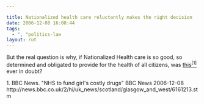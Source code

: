 ```yaml
---

title: Nationalized health care reluctantly makes the right decision
date: 2006-12-08 16:08:44
tags:
  - ", "politics-law
layout: rut
---
```


But the real question is why, if Nationalized Health care is so good, so determined and obligated to provide for the health of all citizens, was [this<sup>\[1\]</sup>][ref1] ever in doubt?

<div markdown="1" class="postrefs">
1.  BBC News.  "NHS to fund girl's costly drugs" BBC News 2006-12-08 http://news.bbc.co.uk/2/hi/uk_news/scotland/glasgow_and_west/6161213.stm
</div>

[ref1]: http://news.bbc.co.uk/2/hi/uk_news/scotland/glasgow_and_west/6161213.stm "NHS to fund girl's costly drugs"

